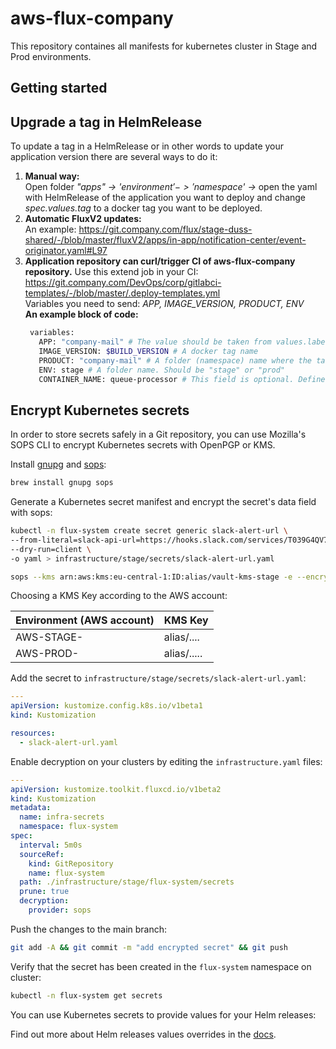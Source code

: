 # aws-flux-company

This repository containes all manifests for kubernetes cluster in Stage and Prod environments.


## Getting started

## Upgrade a tag in HelmRelease

To update a tag in a HelmRelease or in other words to update your application version there are several ways to do it:
1. **Manual way:** \
   Open folder *"apps" -> '$environment' -> '$namespace' ->* open the yaml with HelmRelease of the application you want to deploy and change *spec.values.tag* to a docker tag you want to be deployed.
2. **Automatic FluxV2 updates:** \
   An example: https://git.company.com/flux/stage-duss-shared/-/blob/master/fluxV2/apps/in-app/notification-center/event-originator.yaml#L97
3. **Application repository can curl/trigger CI of aws-flux-company repository.** 
   Use this extend job in your CI: \
   https://git.company.com/DevOps/corp/gitlabci-templates/-/blob/master/.deploy-templates.yml \
   Variables you need to send: *APP, IMAGE_VERSION, PRODUCT, ENV* \
   **An example block of code:**
   ```bash
    variables:
      APP: "company-mail" # The value should be taken from values.labels.app, this value is searched by deploy.sh script
      IMAGE_VERSION: $BUILD_VERSION # A docker tag name
      PRODUCT: "company-mail" # A folder (namespace) name where the target HelmRelease is located
      ENV: stage # A folder name. Should be "stage" or "prod"
      CONTAINER_NAME: queue-processor # This field is optional. Define it when you have more than 1 container in a HelmRelease and need to update tag for a container.
    ```

## Encrypt Kubernetes secrets

In order to store secrets safely in a Git repository,
you can use Mozilla's SOPS CLI to encrypt Kubernetes secrets with OpenPGP or KMS.

Install [gnupg](https://www.gnupg.org/) and [sops](https://github.com/mozilla/sops):

```sh
brew install gnupg sops
```

Generate a Kubernetes secret manifest and encrypt the secret's data field with sops:

```sh
kubectl -n flux-system create secret generic slack-alert-url \
--from-literal=slack-api-url=https://hooks.slack.com/services/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
--dry-run=client \
-o yaml > infrastructure/stage/secrets/slack-alert-url.yaml

sops --kms arn:aws:kms:eu-central-1:ID:alias/vault-kms-stage -e --encrypted-regex "^(data|stringData)" infrastructure/stage/secrets/slack-alert-url.yaml
```
Сhoosing a KMS Key according to the AWS account:

| Environment (AWS account) | KMS Key |
| --- | --- |
| AWS-STAGE- | alias/.... |
| AWS-PROD- | alias/..... |

Add the secret to `infrastructure/stage/secrets/slack-alert-url.yaml`:

```yaml
---
apiVersion: kustomize.config.k8s.io/v1beta1
kind: Kustomization

resources:
  - slack-alert-url.yaml
```

Enable decryption on your clusters by editing the `infrastructure.yaml` files:

```yaml
---
apiVersion: kustomize.toolkit.fluxcd.io/v1beta2
kind: Kustomization
metadata:
  name: infra-secrets
  namespace: flux-system
spec:
  interval: 5m0s
  sourceRef:
    kind: GitRepository
    name: flux-system
  path: ./infrastructure/stage/flux-system/secrets
  prune: true
  decryption:
    provider: sops
```

Push the changes to the main branch:

```sh
git add -A && git commit -m "add encrypted secret" && git push
```

Verify that the secret has been created in the `flux-system` namespace on cluster:

```sh
kubectl -n flux-system get secrets
```

You can use Kubernetes secrets to provide values for your Helm releases:

Find out more about Helm releases values overrides in the
[docs](https://toolkit.fluxcd.io/components/helm/helmreleases/#values-overrides).
